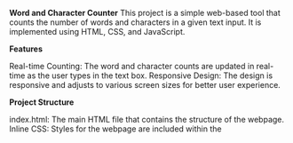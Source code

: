 **Word and Character Counter**
This project is a simple web-based tool that counts the number of words and characters in a given text input. It is implemented using HTML, CSS, and JavaScript.

**Features**

Real-time Counting: The word and character counts are updated in real-time as the user types in the text box.
Responsive Design: The design is responsive and adjusts to various screen sizes for better user experience.

**Project Structure**

index.html: The main HTML file that contains the structure of the webpage.
Inline CSS: Styles for the webpage are included within the <style> tag in the HTML file.
Inline JavaScript: The script for counting words and characters is included within the <script> tag in the HTML file.
Usage
Open the index.html file in any web browser.
Start typing in the text box.
The word and character counts will be displayed in real-time below the text box.
